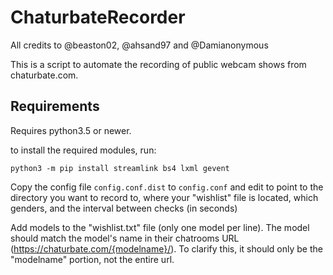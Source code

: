 # ChaturbateRecorder

All credits to @beaston02, @ahsand97 and @Damianonymous

This is a script to automate the recording of public webcam shows from chaturbate.com.

## Requirements

Requires python3.5 or newer.

to install the required modules, run:
```
python3 -m pip install streamlink bs4 lxml gevent
```


Copy the config file `config.conf.dist` to `config.conf` and edit to point to the directory you want to record to, where your "wishlist" file is located, which genders, and the interval between checks (in seconds)

Add models to the "wishlist.txt" file (only one model per line). The model should match the model's name in their chatrooms URL (https://chaturbate.com/{modelname}/). To clarify this, it should only be the "modelname" portion, not the entire url.
